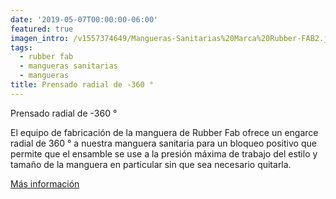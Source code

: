 ```yaml
---
date: '2019-05-07T00:00:00-06:00'
featured: true
imagen_intro: /v1557374649/Mangueras-Sanitarias%20Marca%20Rubber-FAB2.jpg
tags:
  - rubber fab
  - mangueras sanitarias
  - mangueras
title: Prensado radial de -360 °
---
```



Prensado radial de -360 °

El equipo de fabricación de la manguera de Rubber Fab ofrece un engarce radial de 360 ° a nuestra manguera sanitaria para un bloqueo positivo que permite que el ensamble se use a la presión máxima de trabajo del estilo y tamaño de la manguera en particular sin que sea necesario quitarla.

[ Más información](https://www.rubberfab.com/services/crimping-360-radial-crimp "Más información")
